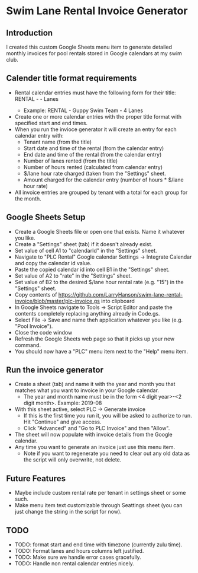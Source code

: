# Swim Lane Rental Invoice Generator

## Introduction
I created this custom Google Sheets menu item to generate detailed monthly invoices for pool rentals stored in Google calendars at my swim club.

## Calender title format requirements
* Rental calendar entries must have the following form for their title: RENTAL - <tenant name> - <number> Lanes
  * Example: RENTAL - Guppy Swim Team - 4 Lanes
* Create one or more calendar entries with the proper title format with specified start and end times.
* When you run the invioce generator it will create an entry for each calendar entry with:
  * Tenant name (from the title)
  * Start date and time of the rental (from the calendar entry)
  * End date and time of the rental (from the calendar entry)
  * Number of lanes rented (from the title)
  * Number of hours rented (calculated from calendar entry)
  * $/lane hour rate charged (taken from the "Settings" sheet.
  * Amount charged for the calendar entry (number of hours * $/lane hour rate)
* All invoice entries are grouped by tenant with a total for each group for the month.

## Google Sheets Setup
* Create a Google Sheets file or open one that exists. Name it whatever you like.
* Create a "Settings" sheet (tab) if it doesn't already exist.
* Set value of cell A1 to "calendarId" in the "Settings" sheet.
* Navigate to "PLC Rental" Google calendar Settings -> Integrate Calendar and copy the calendar id value. 
* Paste the copied calendar id into cell B1 in the "Settings" sheet. 
* Set value of A2 to "rate" in the "Settings" sheet.
* Set value of B2 to the desired $/lane hour rental rate (e.g. "15") in the "Settings" sheet.
* Copy contents of https://github.com/LarryHanson/swim-lane-rental-invoice/blob/master/plc-invoice.gs into clipboard
* In Google Sheets navigate to Tools -> Script Editor and paste the contents completely replacing anything already in Code.gs.
* Select File -> Save and name theh application whatever you like (e.g. "Pool Invoice").
* Close the code window
* Refresh the Google Sheets web page so that it picks up your new command. 
* You should now have a "PLC" menu item next to the "Help" menu item.

## Run the invoice generator
* Create a sheet (tab) and name it with the year and month you that matches what you want to invoice in your Google calendar.
  * The year and month name must be in the form <4 digit year>-<2 digit month>. Example: 2019-08
* With this sheet active, select PLC -> Generate invoice
  * If this is the first time you run it, you will be asked to authorize to run. Hit "Continue" and give access.
  * Click "Advanced" and "Go to PLC Invoice" and then "Allow".
* The sheet will now populate with invoice details from the Google calendar.
* Any time you want to generate an invoice just use this menu item.
  * Note if you want to regenerate you need to clear out any old data as the script will only overwrite, not delete.

## Future Features
* Maybe include custom rental rate per tenant in settings sheet or some such.
* Make menu item text customizable through Seattings sheet (you can just change the string in the script for now).

## TODO
- TODO: format start and end time with timezone (currently zulu time).
- TODO: Format lanes and hours columns left justified.
- TODO: Make sure we handle error cases gracefully.
- TODO: Handle non rental calendar entries nicely.
